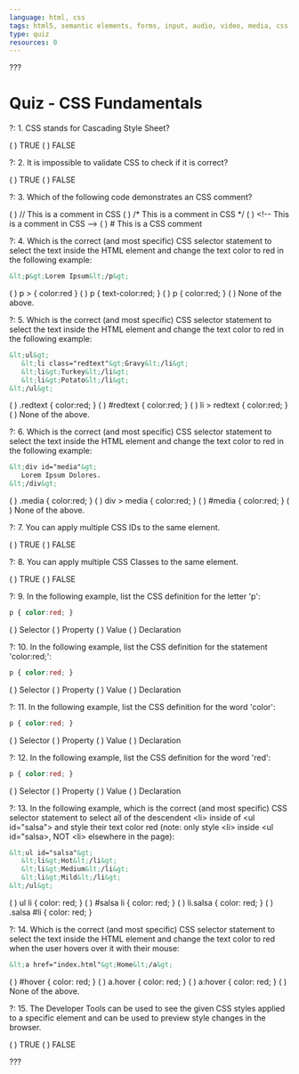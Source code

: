 ```yaml
---
language: html, css
tags: html5, semantic elements, forms, input, audio, video, media, css, style, syntax, selectors
type: quiz
resources: 0
---
```


???

# Quiz - CSS Fundamentals

?: 1. CSS stands for Cascading Style Sheet?

( ) TRUE
( ) FALSE

?: 2. It is impossible to validate CSS to check if it is correct?

( ) TRUE
( ) FALSE

?: 3. Which of the following code demonstrates an CSS comment?

( ) // This is a comment in CSS
( ) /* This is a comment in CSS */
( ) &lt;!-- This is a comment in CSS --&gt;
( ) # This is a CSS comment

?: 4. Which is the correct (and most specific) CSS selector statement to select the text inside the HTML element and change the text color to red in the following example:

```html
&lt;p&gt;Lorem Ipsum&lt;/p&gt;
```

( ) p &gt; { color:red }
( ) p { text-color:red; }
( ) p { color:red; }
( ) None of the above.

?: 5. Which is the correct (and most specific) CSS selector statement to select the text inside the HTML element and change the text color to red in the following example:

```html
&lt;ul&gt;
   &lt;li class="redtext"&gt;Gravy&lt;/li&gt;
   &lt;li&gt;Turkey&lt;/li&gt;
   &lt;li&gt;Potato&lt;/li&gt;
&lt;/ul&gt;
```

( ) .redtext { color:red; }
( ) #redtext { color:red; }
( ) li &gt; redtext { color:red; }
( ) None of the above.

?: 6. Which is the correct (and most specific) CSS selector statement to select the text inside the HTML element and change the text color to red in the following example:

```html
&lt;div id="media"&gt;
   Lorem Ipsum Dolores.
&lt;/div&gt;
```

( ) .media { color:red; }
( ) div &gt; media { color:red; }
( ) #media { color:red; }
( ) None of the above.

?: 7. You can apply multiple CSS IDs to the same element.

( ) TRUE
( ) FALSE

?: 8. You can apply multiple CSS Classes to the same element.

( ) TRUE
( ) FALSE

?: 9. In the following example, list the CSS definition for the letter 'p':

```css
p { color:red; }
```

( ) Selector
( ) Property
( ) Value
( ) Declaration

?: 10. In the following example, list the CSS definition for the statement 'color:red;':

```css
p { color:red; }
```

( ) Selector
( ) Property
( ) Value
( ) Declaration

?: 11. In the following example, list the CSS definition for the word 'color':

```css
p { color:red; }
```

( ) Selector
( ) Property
( ) Value
( ) Declaration

?: 12. In the following example, list the CSS definition for the word 'red':

```css
p { color:red; }
```

( ) Selector
( ) Property
( ) Value
( ) Declaration

?: 13. In the following example, which is the correct (and most specific) CSS selector statement to select all of the descendent &lt;li&gt; inside of  &lt;ul id="salsa"&gt; and style their text color red (note: only style &lt;li&gt; inside &lt;ul id="salsa&gt;, NOT &lt;li&gt; elsewhere in the page):

```html
&lt;ul id="salsa"&gt;
   &lt;li&gt;Hot&lt;/li&gt;
   &lt;li&gt;Medium&lt;/li&gt;
   &lt;li&gt;Mild&lt;/li&gt;
&lt;/ul&gt;
```

( ) ul li { color: red; }
( ) #salsa li { color: red; }
( ) li.salsa { color: red; }
( ) .salsa #li { color: red; }

?: 14. Which is the correct (and most specific) CSS selector statement to select the text inside the HTML element and change the text color to red when the user hovers over it with their mouse:

```html
&lt;a href="index.html"&gt;Home&lt;/a&gt;
```

( ) #hover { color: red; }
( ) a.hover { color: red; }
( ) a:hover { color: red; }
( ) None of the above.

?: 15. The Developer Tools can be used to see the given CSS styles applied to a specific element and can be used to preview style changes in the browser.

( ) TRUE
( ) FALSE

???
